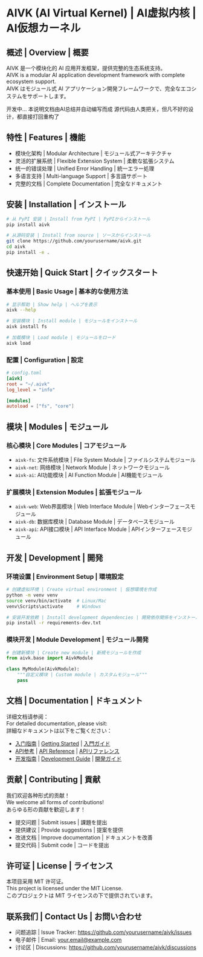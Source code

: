 # AIVK (AI Virtual Kernel) | AI虚拟内核 | AI仮想カーネル

## 概述 | Overview | 概要

AIVK 是一个模块化的 AI 应用开发框架，提供完整的生态系统支持。  
AIVK is a modular AI application development framework with complete ecosystem support.  
AIVK はモジュール式 AI アプリケーション開発フレームワークで、完全なエコシステムをサポートします。

开发中...
本说明文档由AI总结并自动编写而成
源代码由人类把关，但凡不好的设计，都直接打回重构了

## 特性 | Features | 機能

- 模块化架构 | Modular Architecture | モジュール式アーキテクチャ
- 灵活的扩展系统 | Flexible Extension System | 柔軟な拡張システム
- 统一的错误处理 | Unified Error Handling | 統一エラー処理
- 多语言支持 | Multi-language Support | 多言語サポート
- 完整的文档 | Complete Documentation | 完全なドキュメント

## 安装 | Installation | インストール

```bash
# 从 PyPI 安装 | Install from PyPI | PyPIからインストール
pip install aivk

# 从源码安装 | Install from source | ソースからインストール
git clone https://github.com/yourusername/aivk.git
cd aivk
pip install -e .
```

## 快速开始 | Quick Start | クイックスタート

### 基本使用 | Basic Usage | 基本的な使用方法

```bash
# 显示帮助 | Show help | ヘルプを表示
aivk --help

# 安装模块 | Install module | モジュールをインストール
aivk install fs

# 加载模块 | Load module | モジュールをロード
aivk load
```

### 配置 | Configuration | 設定

```toml
# config.toml
[aivk]
root = "~/.aivk"
log_level = "info"

[modules]
autoload = ["fs", "core"]
```

## 模块 | Modules | モジュール

### 核心模块 | Core Modules | コアモジュール

- `aivk-fs`: 文件系统模块 | File System Module | ファイルシステムモジュール
- `aivk-net`: 网络模块 | Network Module | ネットワークモジュール
- `aivk-ai`: AI功能模块 | AI Function Module | AI機能モジュール

### 扩展模块 | Extension Modules | 拡張モジュール

- `aivk-web`: Web界面模块 | Web Interface Module | Webインターフェースモジュール
- `aivk-db`: 数据库模块 | Database Module | データベースモジュール
- `aivk-api`: API接口模块 | API Interface Module | APIインターフェースモジュール

## 开发 | Development | 開発

### 环境设置 | Environment Setup | 環境設定

```bash
# 创建虚拟环境 | Create virtual environment | 仮想環境を作成
python -m venv venv
source venv/bin/activate  # Linux/Mac
venv\Scripts\activate     # Windows

# 安装开发依赖 | Install development dependencies | 開発依存関係をインストール
pip install -r requirements-dev.txt
```

### 模块开发 | Module Development | モジュール開発

```python
# 创建新模块 | Create new module | 新規モジュールを作成
from aivk.base import AivkModule

class MyModule(AivkModule):
    """自定义模块 | Custom module | カスタムモジュール"""
    pass
```

## 文档 | Documentation | ドキュメント

详细文档请参阅：  
For detailed documentation, please visit:  
詳細なドキュメントは以下をご覧ください：

- [入门指南](./docs/getting-started.md) | [Getting Started](./docs/getting-started.md) | [入門ガイド](./docs/getting-started.md)
- [API参考](./docs/api-reference.md) | [API Reference](./docs/api-reference.md) | [APIリファレンス](./docs/api-reference.md)
- [开发指南](./docs/development.md) | [Development Guide](./docs/development.md) | [開発ガイド](./docs/development.md)

## 贡献 | Contributing | 貢献

我们欢迎各种形式的贡献！  
We welcome all forms of contributions!  
あらゆる形の貢献を歓迎します！

- 提交问题 | Submit issues | 課題を提出
- 提供建议 | Provide suggestions | 提案を提供
- 改进文档 | Improve documentation | ドキュメントを改善
- 提交代码 | Submit code | コードを提出

## 许可证 | License | ライセンス

本项目采用 MIT 许可证。  
This project is licensed under the MIT License.  
このプロジェクトは MIT ライセンスの下で提供されています。

## 联系我们 | Contact Us | お問い合わせ

- 问题追踪 | Issue Tracker: https://github.com/yourusername/aivk/issues
- 电子邮件 | Email: your.email@example.com
- 讨论区 | Discussions: https://github.com/yourusername/aivk/discussions




